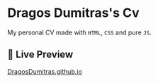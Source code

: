 # Dragos Dumitras's Cv

My personal CV made with `HTML`, `CSS` and pure `JS`.

## 🚀 Live Preview

[DragosDumitras.github.io](https://DragosDumitras.github.io/)
